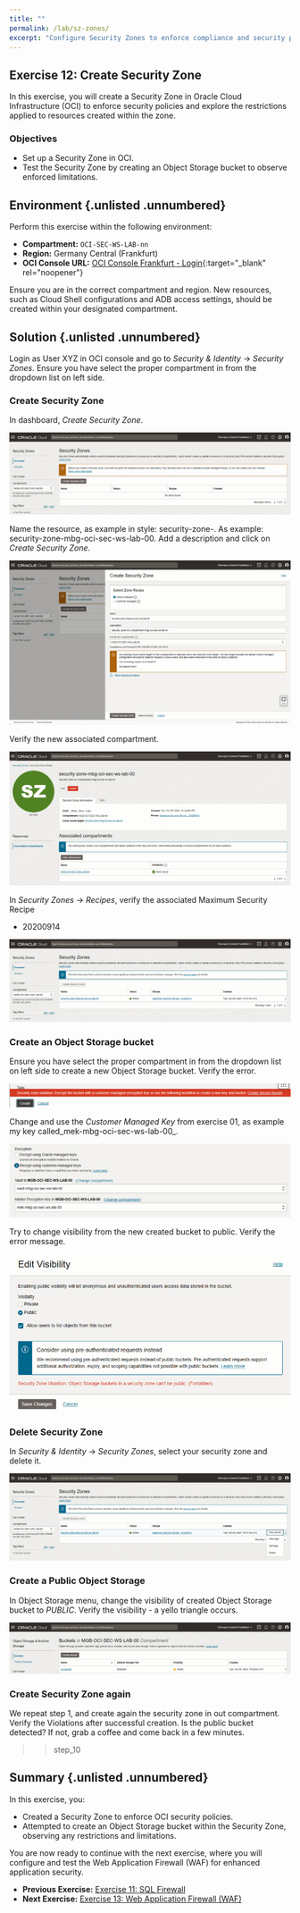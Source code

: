 ```yaml
---
title: ""
permalink: /lab/sz-zones/
excerpt: "Configure Security Zones to enforce compliance and security policies."
---
```

<!-- markdownlint-disable MD013 -->
<!-- markdownlint-disable MD024 -->
<!-- markdownlint-disable MD033 -->
<!-- markdownlint-disable MD041 -->

## Exercise 12: Create Security Zone

In this exercise, you will create a Security Zone in Oracle Cloud Infrastructure
(OCI) to enforce security policies and explore the restrictions applied to
resources created within the zone.

### Objectives

- Set up a Security Zone in OCI.
- Test the Security Zone by creating an Object Storage bucket to observe
  enforced limitations.

## Environment {.unlisted .unnumbered}

Perform this exercise within the following environment:

- **Compartment:** `OCI-SEC-WS-LAB-nn`
- **Region:** Germany Central (Frankfurt)
- **OCI Console URL:** [OCI Console Frankfurt - Login](https://console.eu-frankfurt-1.oraclecloud.com){:target="_blank" rel="noopener"}

Ensure you are in the correct compartment and region. New resources, such as
Cloud Shell configurations and ADB access settings, should be created within
your designated compartment.

## Solution {.unlisted .unnumbered}

Login as User XYZ in OCI console and go to _Security & Identity_ ->
_Security Zones_. Ensure you have select the proper compartment in from the
dropdown list on left side.

### Create Security Zone

In dashboard, _Create Security Zone_.

![>> step_1](../../images/screenshot-security-zone_1.jpg)

Name the resource, as example in style: security-zone-<compartment name>. As
example: security-zone-mbg-oci-sec-ws-lab-00. Add a description and click on
_Create Security Zone_.

![>> step_2](../../images/screenshot-security-zone_2.jpg)

Verify the new associated compartment.

![>> step_3](../../images/screenshot-security-zone_3.jpg)

In _Security Zones_ -> _Recipes_, verify the associated Maximum Security Recipe

- 20200914

![>> step_4](../../images/screenshot-security-zone_4.jpg)

### Create an Object Storage bucket

Ensure you have select the proper compartment in from the dropdown list on left
side to create a new Object Storage bucket. Verify the error.

![>> step_5](../../images/screenshot-security-zone_5.jpg)

Change  and use the _Customer Managed Key_ from exercise 01, as example my key
called_mek-mbg-oci-sec-ws-lab-00_.

![>> step_6](../../images/screenshot-security-zone_6.jpg)

Try to change visibility from the new created bucket to public. Verify the error
message.

![>> step_7](../../images/screenshot-security-zone_7.jpg)

### Delete Security Zone

In _Security & Identity_ -> _Security Zones_, select your security zone and
delete it.

![>> step_8](../../images/screenshot-security-zone_8.jpg)

### Create a Public Object Storage

In Object Storage menu, change the visibility of created Object Storage bucket
to _PUBLIC_. Verify the visibility - a yello triangle occurs.

![>> step_9](../../images/screenshot-security-zone_9.jpg)

### Create Security Zone again

We repeat step 1, and create again the security zone in out compartment. Verify
the Violations after successful creation. Is the public bucket detected? If not,
grab a coffee and come back in a few minutes.

>> step_10

## Summary {.unlisted .unnumbered}

In this exercise, you:

- Created a Security Zone to enforce OCI security policies.
- Attempted to create an Object Storage bucket within the Security Zone,
  observing any restrictions and limitations.

You are now ready to continue with the next exercise, where you will configure
and test the Web Application Firewall (WAF) for enhanced application security.

<!-- For Pandoc -->
- **Previous Exercise:** [Exercise 11: SQL Firewall](#exercise-11-sql-firewall)
- **Next Exercise:** [Exercise 13: Web Application Firewall (WAF)](#exercise-13-setup-waf-for-xss-detection)

<!-- For Jekyll -->
<!-- 
- **Previous Exercise:** [Exercise 11: SQL Firewall](../ex03/3x11-Exercise.md)
- **Next Exercise:** [Exercise 13: Web Application Firewall (WAF)](../ex04/4x13-Exercise.md)
-->
